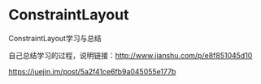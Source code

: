 # ConstraintLayout
ConstraintLayout学习与总结


自己总结学习的过程，说明链接：http://www.jianshu.com/p/e8f851045d10

https://juejin.im/post/5a2f41ce6fb9a045055e177b
